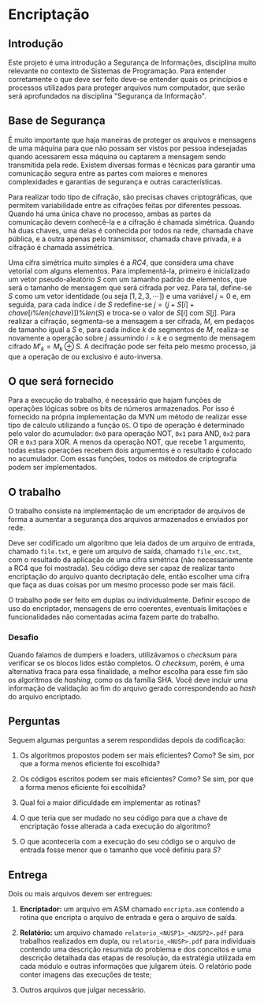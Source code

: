 # Encriptação

## Introdução

Este projeto é uma introdução a Segurança de Informações, disciplina
muito relevante no contexto de Sistemas de Programação. Para entender
corretamente o que deve ser feito deve-se entender quais os princípios e
processos utilizados para proteger arquivos num computador, que serão
será aprofundados na disciplina "Segurança da Informação".

## Base de Segurança

É muito importante que haja maneiras de proteger os arquivos e
mensagens de uma máquina para que não possam ser vistos por pessoa
indesejadas quando acessarem essa máquina ou captarem a mensagem sendo
transmitida pela rede. Existem diversas formas e técnicas para garantir
uma comunicação segura entre as partes com maiores e menores
complexidades e garantias de segurança e outras características.

Para realizar todo tipo de cifração, são precisas chaves criptográficas,
que permitem variabilidade entre as cifrações feitas por diferentes
pessoas. Quando há uma única chave no processo, ambas as partes da
comunicação devem conhecê-la e a cifração é chamada simétrica. Quando há
duas chaves, uma delas é conhecida por todos na rede, chamada chave
pública, e a outra apenas pelo transmissor, chamada chave privada, e a
cifração é chamada assimétrica.

Uma cifra simétrica muito simples é a *RC4*, que considera uma chave
vetorial com alguns elementos. Para implementá-la, primeiro é
inicializado um vetor pseudo-aleatório $S$ com um tamanho padrão de
elementos, que será o tamanho de mensagem que será cifrada por vez. Para
tal, define-se $S$ como um vetor identidade (ou seja $[1,2,3,\cdots]$) e
uma variável $j=0$ e, em seguida, para cada índice $i$ de $S$
redefine-se $j=(j+S[i]+chave[i\%len(chave)])\%len(S)$ e troca-se o valor
de $S[i]$ com $S[j]$. Para realizar a cifração, segmenta-se a mensagem a
ser cifrada, $M$, em pedaços de tamanho igual a $S$ e, para cada índice
$k$ de segmentos de $M$, realiza-se novamente a operação sobre $j$
assumindo $i=k$ e o segmento de mensagem cifrado $M'_k=M_k \oplus S$. A
decifração pode ser feita pelo mesmo processo, já que a operação de ou
exclusivo é auto-inversa.

## O que será fornecido

Para a execução do trabalho, é necessário que hajam funções de operações
lógicas sobre os bits de números armazenados. Por isso é fornecido na
própria implementação da MVN um método de realizar esse tipo de cálculo
utilizando a função `OS`. O tipo de operação é determinado pelo valor do
acumulador: `0x0` para operação NOT, `0x1` para AND, `0x2` para OR e `0x3`
para XOR. A menos da operação NOT, que recebe 1 argumento, todas estas
operações recebem dois argumentos e o resultado é colocado no acumulador.
Com essas funções, todos os métodos de criptografia podem ser implementados.

## O trabalho

O trabalho consiste na implementação de um encriptador de arquivos de
forma a aumentar a segurança dos arquivos armazenados e enviados por
rede.

Deve ser codificado um algoritmo que leia dados de um arquivo de
entrada, chamado `file.txt`, e gere um arquivo de saída, chamado
`file_enc.txt`, com o resultado da aplicação de uma cifra simétrica
(não necessariamente a RC4 que foi mostrada). Seu código deve ser capaz
de realizar tanto encriptação do arquivo quanto decriptação dele, então
escolher uma cifra que faça as duas coisas por um mesmo processo pode
ser mais fácil.

O trabalho pode ser feito em duplas ou individualmente. Definir escopo
de uso do encriptador, mensagens de erro coerentes, eventuais limitações
e funcionalidades não comentadas acima fazem parte do trabalho.

### Desafio

Quando falamos de dumpers e loaders, utilizávamos o _checksum_
para verificar se os blocos lidos estão completos. O _checksum_, porém, é
uma alternativa fraca para essa finalidade, a melhor escolha para esse
fim são os algoritmos de _hashing_, como os da família SHA. Você deve
incluir uma informação de validação ao fim do arquivo gerado
correspondendo ao _hash_ do arquivo encriptado.

## Perguntas

Seguem algumas perguntas a serem respondidas depois da codificação:

1.  Os algoritmos propostos podem ser mais eficientes? Como? Se sim, por
    que a forma menos eficiente foi escolhida?

2.  Os códigos escritos podem ser mais eficientes? Como? Se sim, por que
    a forma menos eficiente foi escolhida?

3.  Qual foi a maior dificuldade em implementar as rotinas?

4.  O que teria que ser mudado no seu código para que a chave de
    encriptação fosse alterada a cada execução do algoritmo?

5.  O que aconteceria com a execução do seu código se o arquivo de
    entrada fosse menor que o tamanho que você definiu para $S$?

## Entrega

Dois ou mais arquivos devem ser entregues:

1.  **Encriptador:** um arquivo em ASM chamado `encripta.asm` contendo a
    rotina que encripta o arquivo de entrada e gera o arquivo de saída.

2.  **Relatório:** um arquivo chamado `relatorio_<NUSP1>_<NUSP2>.pdf` para
    trabalhos realizados em dupla, ou `relatorio_<NUSP>.pdf` para individuais
    contendo uma descrição resumida do problema e dos conceitos e uma descrição
    detalhada das etapas de resolução, da estratégia utilizada em cada módulo
    e outras informações que julgarem úteis. O relatório pode conter imagens
    das execuções de teste;

3.  Outros arquivos que julgar necessário.

